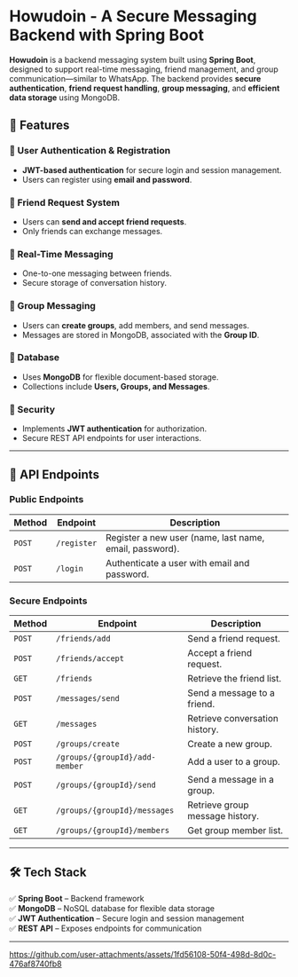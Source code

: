 # Howudoin - A Secure Messaging Backend with Spring Boot

**Howudoin** is a backend messaging system built using **Spring Boot**, designed to support real-time messaging, friend management, and group communication—similar to WhatsApp. The backend provides **secure authentication**, **friend request handling**, **group messaging**, and **efficient data storage** using MongoDB.

## 🚀 Features

### 🔹 User Authentication & Registration
- **JWT-based authentication** for secure login and session management.
- Users can register using **email and password**.

### 🔹 Friend Request System
- Users can **send and accept friend requests**.
- Only friends can exchange messages.

### 🔹 Real-Time Messaging
- One-to-one messaging between friends.
- Secure storage of conversation history.

### 🔹 Group Messaging
- Users can **create groups**, add members, and send messages.
- Messages are stored in MongoDB, associated with the **Group ID**.

### 🔹 Database
- Uses **MongoDB** for flexible document-based storage.
- Collections include **Users, Groups, and Messages**.

### 🔹 Security
- Implements **JWT authentication** for authorization.
- Secure REST API endpoints for user interactions.

---

## 📌 API Endpoints

### **Public Endpoints**
| Method | Endpoint | Description |
|--------|---------|-------------|
| `POST` | `/register` | Register a new user (name, last name, email, password). |
| `POST` | `/login` | Authenticate a user with email and password. |

### **Secure Endpoints**
| Method | Endpoint | Description |
|--------|---------|-------------|
| `POST` | `/friends/add` | Send a friend request. |
| `POST` | `/friends/accept` | Accept a friend request. |
| `GET`  | `/friends` | Retrieve the friend list. |
| `POST` | `/messages/send` | Send a message to a friend. |
| `GET`  | `/messages` | Retrieve conversation history. |
| `POST` | `/groups/create` | Create a new group. |
| `POST` | `/groups/{groupId}/add-member` | Add a user to a group. |
| `POST` | `/groups/{groupId}/send` | Send a message in a group. |
| `GET`  | `/groups/{groupId}/messages` | Retrieve group message history. |
| `GET`  | `/groups/{groupId}/members` | Get group member list. |

---

## 🛠️ Tech Stack
✅ **Spring Boot** – Backend framework  
✅ **MongoDB** – NoSQL database for flexible data storage  
✅ **JWT Authentication** – Secure login and session management  
✅ **REST API** – Exposes endpoints for communication  

---

https://github.com/user-attachments/assets/1fd56108-50f4-498d-8d0c-476af8740fb8


